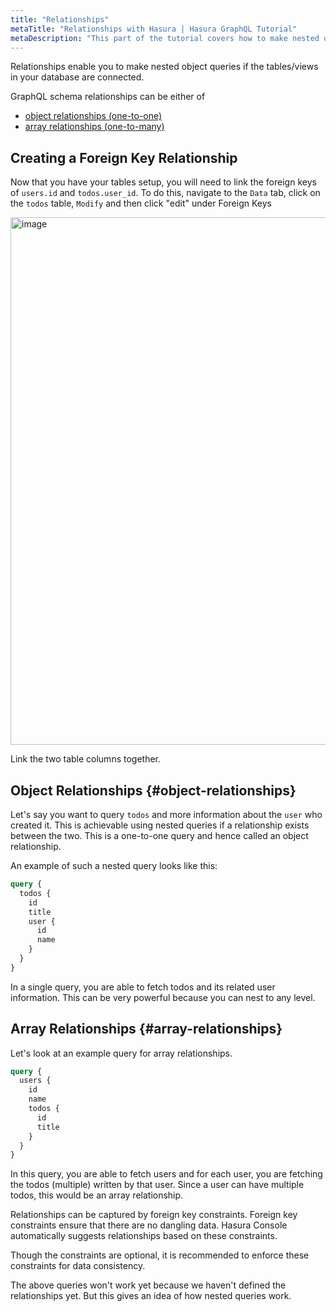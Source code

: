 ```yaml
---
title: "Relationships"
metaTitle: "Relationships with Hasura | Hasura GraphQL Tutorial"
metaDescription: "This part of the tutorial covers how to make nested object queries by using object relationships and array relationships"
---
```


Relationships enable you to make nested object queries if the tables/views in your database are connected. 

GraphQL schema relationships can be either of

- [object relationships (one-to-one)](https://hasura.io/docs/latest/schema/common-patterns/data-modeling/one-to-one/)
- [array relationships (one-to-many)](https://hasura.io/docs/latest/schema/common-patterns/data-modeling/one-to-many/)

## Creating a Foreign Key Relationship

Now that you have your tables setup, you will need to link the foreign keys of `users.id` and `todos.user_id`. To do this, navigate to the `Data` tab, click on the `todos` table, `Modify` and then click "edit" under Foreign Keys

<img width="844" alt="image" src="https://user-images.githubusercontent.com/558569/227050524-985ac7b0-e1d1-443f-8167-b0953ae96166.png">

Link the two table columns together.

## Object Relationships {#object-relationships}

Let's say you want to query `todos` and more information about the `user` who created it. This is achievable using nested queries if a relationship exists between the two. This is a one-to-one query and hence called an object relationship.

An example of such a nested query looks like this:

```graphql
query {
  todos {
    id
    title
    user {
      id
      name
    }
  }
}
```

In a single query, you are able to fetch todos and its related user information. This can be very powerful because you can nest to any level.

## Array Relationships {#array-relationships}

Let's look at an example query for array relationships.

```graphql
query {
  users {
    id
    name
    todos {
      id
      title
    }
  }
}
```

In this query, you are able to fetch users and for each user, you are fetching the todos (multiple) written by that user. Since a user can have multiple todos, this would be an array relationship.

Relationships can be captured by foreign key constraints. Foreign key constraints ensure that there are no dangling data.
Hasura Console automatically suggests relationships based on these constraints.

Though the constraints are optional, it is recommended to enforce these constraints for data consistency.

The above queries won't work yet because we haven't defined the relationships yet. But this gives an idea of how nested queries work.

